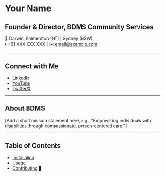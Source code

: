 # Your Name 

## Founder & Director, BDMS Community Services

📍 Darwin, Palmerston (NT) | Sydney (NSW)  
📞 +61 XXX XXX XXX | ✉️ email@example.com

---

## Connect with Me

- [LinkedIn](https://linkedin.com/in/yourprofile)
- [YouTube](https://youtube.com/yourchannel)
- [Twitter/X](https://twitter.com/yourhandle)

---

## About BDMS

[Add a short mission statement here, e.g., "Empowering individuals with disabilities through compassionate, person-centered care."]

---

## Table of Contents

- [Installation](#installation)
- [Usage](#usage)
- [Contributing](#contributing) ▋
